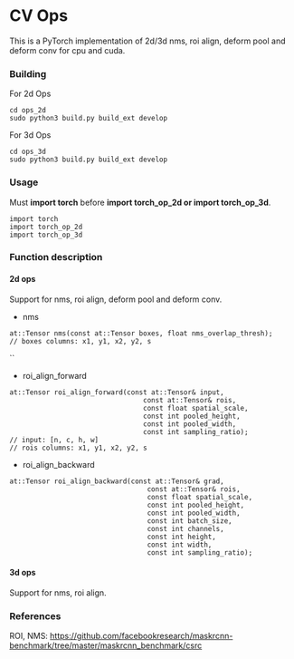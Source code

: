# CV Ops

This is a PyTorch implementation of 2d/3d nms, roi align, deform pool and deform conv for cpu and cuda.

### Building
For 2d Ops
```
cd ops_2d
sudo python3 build.py build_ext develop
```

For 3d Ops
```
cd ops_3d
sudo python3 build.py build_ext develop
```

### Usage
Must **import torch** before **import torch_op_2d or import torch_op_3d**.
```
import torch
import torch_op_2d
import torch_op_3d
```

### Function description
#### 2d ops
Support for nms, roi align, deform pool and deform conv.
- nms
```
at::Tensor nms(const at::Tensor boxes, float nms_overlap_thresh);
// boxes columns: x1, y1, x2, y2, s
```
``
- roi_align_forward
```
at::Tensor roi_align_forward(const at::Tensor& input,
                                 const at::Tensor& rois,
                                 const float spatial_scale,
                                 const int pooled_height,
                                 const int pooled_width,
                                 const int sampling_ratio);
// input: [n, c, h, w]
// rois columns: x1, y1, x2, y2, s
```

- roi_align_backward
```
at::Tensor roi_align_backward(const at::Tensor& grad,
                                  const at::Tensor& rois,
                                  const float spatial_scale,
                                  const int pooled_height,
                                  const int pooled_width,
                                  const int batch_size,
                                  const int channels,
                                  const int height,
                                  const int width,
                                  const int sampling_ratio);
```

#### 3d ops
Support for nms, roi align.

### References
ROI, NMS: https://github.com/facebookresearch/maskrcnn-benchmark/tree/master/maskrcnn_benchmark/csrc